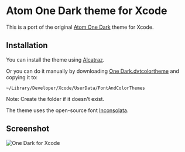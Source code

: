 # Atom One Dark theme for Xcode

This is a port of the original [Atom One Dark](https://github.com/atom/one-dark-syntax) theme for Xcode.

## Installation

You can install the theme using [Alcatraz](http://alcatraz.io).

Or you can do it manually by downloading [One Dark.dvtcolortheme](https://raw.githubusercontent.com/bojan/xcode-one-dark/master/One%20Dark.dvtcolortheme) and copying it to:

	~/Library/Developer/Xcode/UserData/FontAndColorThemes

Note: Create the folder if it doesn't exist.

The theme uses the open-source font [Inconsolata](http://www.levien.com/type/myfonts/inconsolata.html).

## Screenshot

![One Dark for Xcode](https://raw.githubusercontent.com/bojan/xcode-one-dark/master/One%20Dark%20Screenshot.png)
